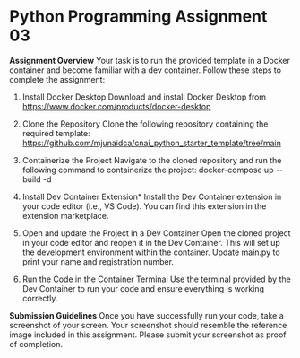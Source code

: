 # Python Programming Assignment 03

**Assignment Overview**
Your task is to run the provided template in a Docker container and become familiar with a dev container. Follow these steps to complete the assignment:

1. Install Docker Desktop
Download and install Docker Desktop from https://www.docker.com/products/docker-desktop
2. Clone the Repository
Clone the following repository containing the required template: https://github.com/mjunaidca/cnai_python_starter_template/tree/main

3. Containerize the Project
Navigate to the cloned repository and run the following command to containerize the project: docker-compose up --build -d

4. Install Dev Container Extension*
Install the Dev Container extension in your code editor (i.e., VS Code). You can find this extension in the extension marketplace.

5. Open and update the Project in a Dev Container
Open the cloned project in your code editor and reopen it in the Dev Container. This will set up the development environment within the container. Update main.py to print your name and registration number.

6. Run the Code in the Container Terminal
Use the terminal provided by the Dev Container to run your code and ensure everything is working correctly.

**Submission Guidelines**
Once you have successfully run your code, take a screenshot of your screen. Your screenshot should resemble the reference image included in this assignment. Please submit your screenshot as proof of completion.